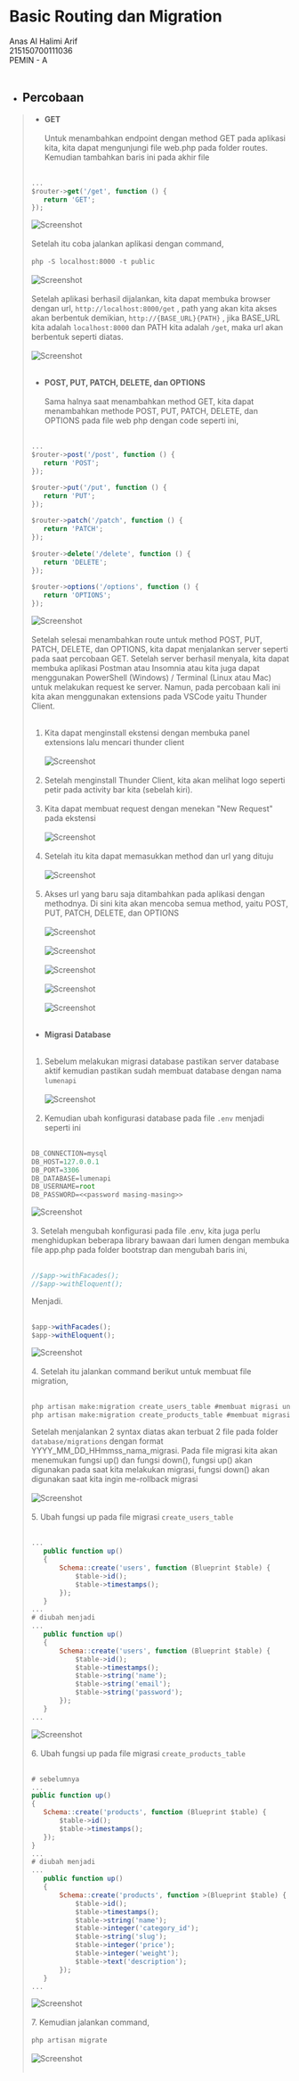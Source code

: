 # Basic Routing dan Migration

Anas Al Halimi Arif<br />
215150700111036<br />
PEMIN - A<br /><br />
 
* ## Percobaan
>- **GET**<br /><br />
>Untuk menambahkan endpoint dengan method GET pada aplikasi kita, kita dapat mengunjungi file web.php pada folder routes. Kemudian tambahkan baris ini pada akhir file<br /><br />
>```javascript
>...
>$router->get('/get', function () {
>    return 'GET';
>});
>```
>![Screenshot](../Screenshoot/prak4/1.png)<br /><br />
>Setelah itu coba jalankan aplikasi dengan command,<br /><br />
>```php -S localhost:8000 -t public```<br /><br />
>![Screenshot](../Screenshoot/prak4/2.png)<br /><br />
>Setelah aplikasi berhasil dijalankan, kita dapat membuka browser dengan url, ```http://localhost:8000/get``` , path yang akan kita akses akan berbentuk demikian, ```http://{BASE_URL}{PATH}``` , jika BASE_URL kita adalah ```localhost:8000``` dan PATH kita adalah ```/get```, maka url akan berbentuk seperti diatas.<br /><br />
>![Screenshot](../Screenshoot/prak4/3.png)<br /><br />
>- **POST, PUT, PATCH, DELETE, dan OPTIONS**<br /><br />
> Sama halnya saat menambahkan method GET, kita dapat menambahkan methode POST, PUT, PATCH, DELETE, dan OPTIONS pada file web php dengan code seperti ini,<br /><br />
>```javascript
>...
>$router->post('/post', function () {
>    return 'POST';
>});
>
>$router->put('/put', function () {
>    return 'PUT';
>});
>    
>$router->patch('/patch', function () {
>    return 'PATCH';
>});
>    
>$router->delete('/delete', function () {
>    return 'DELETE';
>});
>    
>$router->options('/options', function () {
>    return 'OPTIONS';
>});
>```
>![Screenshot](../Screenshoot/prak4/4.png)<br /><br />
>Setelah selesai menambahkan route untuk method POST, PUT, PATCH, DELETE, dan OPTIONS, kita dapat menjalankan server seperti pada saat percobaan GET. Setelah server berhasil menyala, kita dapat membuka aplikasi Postman atau Insomnia atau kita juga dapat menggunakan PowerShell (Windows) / Terminal (Linux atau Mac) untuk melakukan request ke server. Namun, pada percobaan kali ini kita akan menggunakan extensions pada VSCode yaitu Thunder Client.<br /><br />
>1. Kita dapat menginstall ekstensi dengan membuka panel extensions lalu mencari thunder client<br /><br />
>![Screenshot](../Screenshoot/prak4/exm1.png)<br /><br />
>2. Setelah menginstall Thunder Client, kita akan melihat logo seperti petir pada activity bar kita (sebelah kiri).<br /><br />
>3. Kita dapat membuat request dengan menekan "New Request" pada ekstensi<br /><br />
>![Screenshot](../Screenshoot/prak4/exm2.png)<br /><br />
>4. Setelah itu kita dapat memasukkan method dan url yang dituju<br /><br />
>![Screenshot](../Screenshoot/prak4/exm3.png)<br /><br />
>5. Akses url yang baru saja ditambahkan pada aplikasi dengan methodnya. Di sini kita akan mencoba semua method, yaitu POST, PUT, PATCH, DELETE, dan OPTIONS<br /><br />
>![Screenshot](../Screenshoot/prak4/5.png)<br /><br />
>![Screenshot](../Screenshoot/prak4/6.png)<br /><br />
>![Screenshot](../Screenshoot/prak4/7.png)<br /><br />
>![Screenshot](../Screenshoot/prak4/8.png)<br /><br />
>![Screenshot](../Screenshoot/prak4/9.png)<br /><br />
>- **Migrasi Database**<br /><br />
>1. Sebelum melakukan migrasi database pastikan server database aktif kemudian
pastikan sudah membuat database dengan nama ```lumenapi``` <br /><br />
>![Screenshot](../Screenshoot/prak4/10.png)<br /><br />
>2.  Kemudian ubah konfigurasi database pada file ```.env``` menjadi seperti ini<br /><br />
>```javascript
>DB_CONNECTION=mysql
>DB_HOST=127.0.0.1
>DB_PORT=3306
>DB_DATABASE=lumenapi
>DB_USERNAME=root
>DB_PASSWORD=<<password masing-masing>>
>```
>![Screenshot](../Screenshoot/prak4/11.png)<br /><br />
>3. Setelah mengubah konfigurasi pada file .env, kita juga perlu menghidupkan beberapa library bawaan dari lumen dengan membuka file app.php pada folder bootstrap dan mengubah baris ini,<br /><br />
>```javascript
>//$app->withFacades();
>//$app->withEloquent();
>```
>Menjadi.<br /><br />
>```javascript
>$app->withFacades();
>$app->withEloquent();
>```
>![Screenshot](../Screenshoot/prak4/12.png)<br /><br >
>4. Setelah itu jalankan command berikut untuk membuat file migration,<br /><br />
>```javascript
>php artisan make:migration create_users_table #membuat migrasi untuk tabel users
>php artisan make:migration create_products_table #membuat migrasi untuk tabel products
>```
>Setelah menjalankan 2 syntax diatas akan terbuat 2 file pada folder ```database/migrations``` dengan format YYYY_MM_DD_HHmmss_nama_migrasi. Pada file migrasi kita akan menemukan fungsi up() dan fungsi down(), fungsi up() akan digunakan pada saat kita melakukan migrasi, fungsi down() akan digunakan saat kita ingin me-rollback migrasi<br /><br />
>![Screenshot](../Screenshoot/prak4/13.png)<br /><br >
>5. Ubah fungsi up pada file migrasi ```create_users_table```<br /><br />
>```javascript
>...
>    public function up()
>    {
>        Schema::create('users', function (Blueprint $table) {
>            $table->id();
>            $table->timestamps();
>        });
>    }
>...
># diubah menjadi
>...
>    public function up()
>    {
>        Schema::create('users', function (Blueprint $table) {
>            $table->id();
>            $table->timestamps();
>            $table->string('name');
>            $table->string('email');
>            $table->string('password');
>        });
>    }
>...
>```
>![Screenshot](../Screenshoot/prak4/14.png)<br /><br >
>6. Ubah fungsi up pada file migrasi ```create_products_table```<br /><br />
>```javascript
># sebelumnya
>...
>public function up()
>{
>    Schema::create('products', function (Blueprint $table) {
>        $table->id();
>        $table->timestamps();
>    });
>}
>...
># diubah menjadi
>...
>    public function up()
>    {
>        Schema::create('products', function >(Blueprint $table) {
>            $table->id();
>            $table->timestamps();
>            $table->string('name');
>            $table->integer('category_id');
>            $table->string('slug');
>            $table->integer('price');
>            $table->integer('weight');
>            $table->text('description');
>        });
>    }
>...
>```
>![Screenshot](../Screenshoot/prak4/15.png)<br /><br >
>7. Kemudian jalankan command,<br /><br />
>```php artisan migrate```<br /><br >
>![Screenshot](../Screenshoot/prak4/16.png)<br /><br >